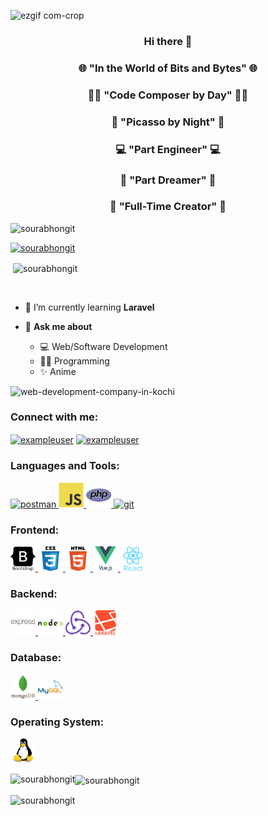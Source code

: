 <!--
**sourabhongit/sourabhongit** is a ✨ _special_ ✨ repository because its `README.md` (this file) appears on your GitHub profile.
https://rahuldkjain.github.io/gh-profile-readme-generator/
Here are some ideas to get you started:

- 🔭 I’m currently working on ...
- 🌱 I’m currently learning ...
- 👯 I’m looking to collaborate on ...
- 🤔 I’m looking for help with ...
- 💬 Ask me about ...
- 📫 How to reach me: ...
- 😄 Pronouns: ...
- ⚡ Fun fact: ...
-->
![ezgif com-crop](https://github.com/sourabhongit/sourabhongit/assets/53874233/eb836626-529d-4acb-b9bb-2e42b2e6ffc9)
<h3 align="center">Hi there 👋</h3>
<h3 align="center">🌐 "In the World of Bits and Bytes" 🌐</h3>
<h3 align="center">👩‍💻 "Code Composer by Day" 👩‍💻</h3>
<h3 align="center">🎨 "Picasso by Night" 🎨</h3>
<h3 align="center">💻 "Part Engineer" 💻</h3>
<h3 align="center">🌟 "Part Dreamer" 🌟</h3>
<h3 align="center">🌈 "Full-Time Creator" 🌈</h3>

<p align="left"> <img src="https://komarev.com/ghpvc/?username=sourabhongit&label=Profile%20views&color=0e75b6&style=flat" alt="sourabhongit" /> </p>

<p align="left"> <a href="https://github.com/ryo-ma/github-profile-trophy"><img src="https://github-profile-trophy.vercel.app/?username=sourabhongit" alt="sourabhongit" /></a> </p>
<p>&nbsp;<img align="center" src="https://github-readme-stats.vercel.app/api?username=sourabhongit&show_icons=true&locale=en" alt="sourabhongit" /></p>
<p align="left"> <a href="https://twitter.com/" target="blank"><img src="https://img.shields.io/twitter/follow/?logo=twitter&style=for-the-badge" alt="" /></a> </p>

- 🌱 I’m currently learning **Laravel**

- 💬 **Ask me about**
  - 💻 Web/Software Development
  - 👩‍💻 Programming
  - ✨ Anime

![web-development-company-in-kochi](https://github.com/sourabhongit/sourabhongit/assets/53874233/15d7774c-80a0-45cd-8ee5-e77fddc3862c)

<h3 align="left">Connect with me:</h3>
<p align="left">
<a href="https://dev.to/exampleuser" target="blank"><img align="center" src="https://raw.githubusercontent.com/rahuldkjain/github-profile-readme-generator/master/src/images/icons/Social/devto.svg" alt="exampleuser" height="30" width="40" /></a>
<a href="https://www.linkedin.com/in/heymrsourabh/" target="blank"><img align="center" src="https://raw.githubusercontent.com/rahuldkjain/github-profile-readme-generator/master/src/images/icons/Social/linked-in-alt.svg" alt="exampleuser" height="30" width="40" /></a>
</p>

<h3 align="left">Languages and Tools:</h3>
<p> <a href="https://postman.com" target="_blank" rel="noreferrer"> <img src="https://www.vectorlogo.zone/logos/getpostman/getpostman-icon.svg" alt="postman" width="40" height="40"/> </a> <a href="https://developer.mozilla.org/en-US/docs/Web/JavaScript" target="_blank" rel="noreferrer"> <img src="https://raw.githubusercontent.com/devicons/devicon/master/icons/javascript/javascript-original.svg" alt="javascript" width="40" height="40"/> </a> <a href="https://www.php.net" target="_blank" rel="noreferrer"> <img src="https://raw.githubusercontent.com/devicons/devicon/master/icons/php/php-original.svg" alt="php" width="40" height="40"/> </a> <a href="https://git-scm.com/" target="_blank" rel="noreferrer"> <img src="https://www.vectorlogo.zone/logos/git-scm/git-scm-icon.svg" alt="git" width="40" height="40"/> </a></p>
<p align="center">
<h3 align="left">Frontend:</h3>
<a href="https://getbootstrap.com" target="_blank" rel="noreferrer"> <img src="https://raw.githubusercontent.com/devicons/devicon/master/icons/bootstrap/bootstrap-plain-wordmark.svg" alt="bootstrap" width="40" height="40"/> </a>
<a href="https://www.w3schools.com/css/" target="_blank" rel="noreferrer"> <img src="https://raw.githubusercontent.com/devicons/devicon/master/icons/css3/css3-original-wordmark.svg" alt="css3" width="40" height="40"/> </a> 
<a href="https://www.w3.org/html/" target="_blank" rel="noreferrer"> <img src="https://raw.githubusercontent.com/devicons/devicon/master/icons/html5/html5-original-wordmark.svg" alt="html5" width="40" height="40"/> </a> <a href="https://vuejs.org/" target="_blank" rel="noreferrer"> <img src="https://raw.githubusercontent.com/devicons/devicon/master/icons/vuejs/vuejs-original-wordmark.svg" alt="vuejs" width="40" height="40"/> </a> <a href="https://reactjs.org/" target="_blank" rel="noreferrer"> <img src="https://raw.githubusercontent.com/devicons/devicon/master/icons/react/react-original-wordmark.svg" alt="react" width="40" height="40"/> </a>  <br />
  <h3>Backend:</h3>
  <a href="https://expressjs.com" target="_blank" rel="noreferrer"> <img src="https://raw.githubusercontent.com/devicons/devicon/master/icons/express/express-original-wordmark.svg" alt="express" width="40" height="40"/> </a>  
<a href="https://nodejs.org" target="_blank" rel="noreferrer"> <img src="https://raw.githubusercontent.com/devicons/devicon/master/icons/nodejs/nodejs-original-wordmark.svg" alt="nodejs" width="40" height="40"/> </a> 
<a href="https://redux.js.org" target="_blank" rel="noreferrer"> <img src="https://raw.githubusercontent.com/devicons/devicon/master/icons/redux/redux-original.svg" alt="redux" width="40" height="40"/> </a> 
<a href="https://laravel.com/" target="_blank" rel="noreferrer"> <img src="https://raw.githubusercontent.com/devicons/devicon/master/icons/laravel/laravel-plain-wordmark.svg" alt="laravel" width="40" height="40"/> </a> </p>
<h3>Database:</h3>
<p><a href="https://www.mongodb.com/" target="_blank" rel="noreferrer"> <img src="https://raw.githubusercontent.com/devicons/devicon/master/icons/mongodb/mongodb-original-wordmark.svg" alt="mongodb" width="40" height="40"/> </a><a href="https://www.mysql.com/" target="_blank" rel="noreferrer"> <img src="https://raw.githubusercontent.com/devicons/devicon/master/icons/mysql/mysql-original-wordmark.svg" alt="mysql" width="40" height="40"/> </a></p>
<h3>Operating System:</h3>
<p><a href="https://www.linux.org/" target="_blank" rel="noreferrer"> <img src="https://raw.githubusercontent.com/devicons/devicon/master/icons/linux/linux-original.svg" alt="linux" width="40" height="40"/> </a></p>

<img align="left" src="https://github-readme-stats.vercel.app/api/top-langs?username=sourabhongit&show_icons=true&locale=en&layout=compact" alt="sourabhongit" />

<p><img align="center" src="https://github-readme-streak-stats.herokuapp.com/?user=sourabhongit&" alt="sourabhongit" /></p>

<p><img align="center" src="https://github.com/sourabhongit/sourabhongit/assets/53874233/c3005237-da2d-4464-9796-a6eb28bf06ba" alt="sourabhongit" /></p>
